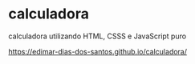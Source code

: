 # calculadora
 calculadora utilizando HTML, CSSS e JavaScript puro
 
 https://edimar-dias-dos-santos.github.io/calculadora/
